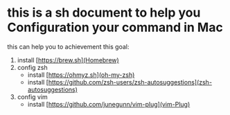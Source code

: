# this is a sh document to help you Configuration your command in Mac

this can help you to achievement this goal:

1. install [https://brew.sh](Homebrew)   
2. config zsh
    - install [https://ohmyz.sh](oh-my-zsh)
    - install [https://github.com/zsh-users/zsh-autosuggestions](zsh-autosuggestions)
3. config vim
    - install [https://github.com/junegunn/vim-plug](vim-Plug)
